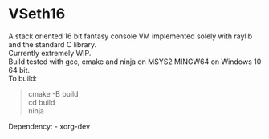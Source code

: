 # VSeth16
 A stack oriented 16 bit fantasy console VM implemented solely with raylib and the standard C library.  
 Currently extremely WIP.  
 Build tested with gcc, cmake and ninja on MSYS2 MINGW64 on Windows 10 64 bit.  
 To build:  
 > cmake -B build  
 > cd build  
 > ninja  

Dependency:
	- xorg-dev